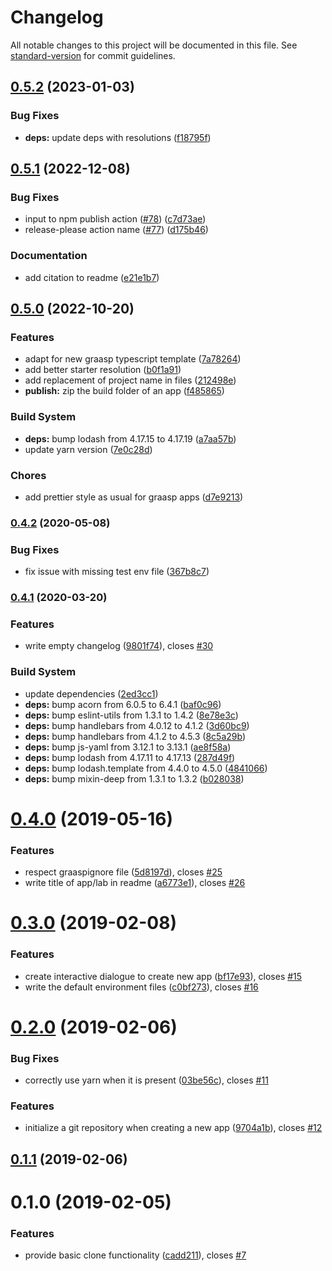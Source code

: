 # Changelog

All notable changes to this project will be documented in this file. See [standard-version](https://github.com/conventional-changelog/standard-version) for commit guidelines.

## [0.5.2](https://github.com/graasp/graasp-cli/compare/v0.5.1...v0.5.2) (2023-01-03)


### Bug Fixes

* **deps:** update deps with resolutions ([f18795f](https://github.com/graasp/graasp-cli/commit/f18795fd2419e493e3f6ae6d5d5ec1f281a65b9e))

## [0.5.1](https://github.com/graasp/graasp-cli/compare/v0.5.0...v0.5.1) (2022-12-08)


### Bug Fixes

* input to npm publish action ([#78](https://github.com/graasp/graasp-cli/issues/78)) ([c7d73ae](https://github.com/graasp/graasp-cli/commit/c7d73aee04e42d5cc086cc56ba68609161524390))
* release-please action name ([#77](https://github.com/graasp/graasp-cli/issues/77)) ([d175b46](https://github.com/graasp/graasp-cli/commit/d175b466d8cb4a13e825af5d69bdd60c6b1a91ac))


### Documentation

* add citation to readme ([e21e1b7](https://github.com/graasp/graasp-cli/commit/e21e1b7f0fc0878bbe24a5b52bf07e073ba57962))

## [0.5.0](https://github.com/graasp/graasp-cli/compare/v0.4.2...v0.5.0) (2022-10-20)

### Features

* adapt for new graasp typescript template ([7a78264](https://github.com/graasp/graasp-cli/commit/7a78264560779e6646f14fce460178b30d501564))
* add better starter resolution ([b0f1a91](https://github.com/graasp/graasp-cli/commit/b0f1a91e63bf1d651afde841b12cf85d3512f7c3))
* add replacement of project name in files ([212498e](https://github.com/graasp/graasp-cli/commit/212498e4ca12838e06b1f3c6ae5e3cc1059cda8e))
* **publish:** zip the build folder of an app ([f485865](https://github.com/graasp/graasp-cli/commit/f485865b1e964078a7c8912fc53b5f431741f7db))

### Build System

* **deps:** bump lodash from 4.17.15 to 4.17.19 ([a7aa57b](https://github.com/graasp/graasp-cli/commit/a7aa57bebaab6d1fc639a0c6c0ff14455aa112e4))
* update yarn version ([7e0c28d](https://github.com/graasp/graasp-cli/commit/7e0c28d2c82728b000692a0c9238b1e4945e5f77))

### Chores

* add prettier style as usual for graasp apps ([d7e9213](https://github.com/graasp/graasp-cli/commit/d7e92139ef7ff491358e869ce7acabbe1c2953a0))

### [0.4.2](https://github.com/graasp/graasp-cli/compare/v0.4.1...v0.4.2) (2020-05-08)

### Bug Fixes

* fix issue with missing test env file ([367b8c7](https://github.com/graasp/graasp-cli/commit/367b8c7c3b498eeb034b2e9cfe71dee203f901b3))

### [0.4.1](https://github.com/graasp/graasp-cli/compare/v0.4.0...v0.4.1) (2020-03-20)

### Features

* write empty changelog ([9801f74](https://github.com/graasp/graasp-cli/commit/9801f749804cc487892a3df268c50e685149cdb3)), closes [#30](https://github.com/graasp/graasp-cli/issues/30)

### Build System

* update dependencies ([2ed3cc1](https://github.com/graasp/graasp-cli/commit/2ed3cc1c6a99e853c695cbdc3216e55b2e2bfa31))
* **deps:** bump acorn from 6.0.5 to 6.4.1 ([baf0c96](https://github.com/graasp/graasp-cli/commit/baf0c96bfb1e48cdc8fc0f5a39422174700afa3b))
* **deps:** bump eslint-utils from 1.3.1 to 1.4.2 ([8e78e3c](https://github.com/graasp/graasp-cli/commit/8e78e3c14e803cfdfb20c5b5b5f469f18bf90bf1))
* **deps:** bump handlebars from 4.0.12 to 4.1.2 ([3d60bc9](https://github.com/graasp/graasp-cli/commit/3d60bc98c4de9b05e70e4cc1c255a498da8872a4))
* **deps:** bump handlebars from 4.1.2 to 4.5.3 ([8c5a29b](https://github.com/graasp/graasp-cli/commit/8c5a29b5e53e31d2a271bb179d7566971929fef3))
* **deps:** bump js-yaml from 3.12.1 to 3.13.1 ([ae8f58a](https://github.com/graasp/graasp-cli/commit/ae8f58a3917a385fcd8d73ab63ca89051b48dac6))
* **deps:** bump lodash from 4.17.11 to 4.17.13 ([287d49f](https://github.com/graasp/graasp-cli/commit/287d49f882f0e599e228f71b92a351d87e581a61))
* **deps:** bump lodash.template from 4.4.0 to 4.5.0 ([4841066](https://github.com/graasp/graasp-cli/commit/48410663048e03fab9a0eee4a61271d6189c22bb))
* **deps:** bump mixin-deep from 1.3.1 to 1.3.2 ([b028038](https://github.com/graasp/graasp-cli/commit/b028038d48a8f1d951d56eab28c0b55c115fea3e))

<a name="0.4.0"></a>

# [0.4.0](https://github.com/graasp/graasp-cli/compare/v0.3.0...v0.4.0) (2019-05-16)

### Features

* respect graaspignore file ([5d8197d](https://github.com/graasp/graasp-cli/commit/5d8197d)), closes [#25](https://github.com/graasp/graasp-cli/issues/25)
* write title of app/lab in readme ([a6773e1](https://github.com/graasp/graasp-cli/commit/a6773e1)), closes [#26](https://github.com/graasp/graasp-cli/issues/26)

<a name="0.3.0"></a>

# [0.3.0](https://github.com/graasp/graasp-cli/compare/v0.2.0...v0.3.0) (2019-02-08)

### Features

* create interactive dialogue to create new app ([bf17e93](https://github.com/graasp/graasp-cli/commit/bf17e93)), closes [#15](https://github.com/graasp/graasp-cli/issues/15)
* write the default environment files ([c0bf273](https://github.com/graasp/graasp-cli/commit/c0bf273)), closes [#16](https://github.com/graasp/graasp-cli/issues/16)

<a name="0.2.0"></a>

# [0.2.0](https://github.com/graasp/graasp-cli/compare/v0.1.1...v0.2.0) (2019-02-06)

### Bug Fixes

* correctly use yarn when it is present ([03be56c](https://github.com/graasp/graasp-cli/commit/03be56c)), closes [#11](https://github.com/graasp/graasp-cli/issues/11)

### Features

* initialize a git repository when creating a new app ([9704a1b](https://github.com/graasp/graasp-cli/commit/9704a1b)), closes [#12](https://github.com/graasp/graasp-cli/issues/12)

<a name="0.1.1"></a>

## [0.1.1](https://github.com/graasp/graasp-cli/compare/v0.1.0...v0.1.1) (2019-02-06)

<a name="0.1.0"></a>

# 0.1.0 (2019-02-05)

### Features

* provide basic clone functionality ([cadd211](https://github.com/graasp/graasp-cli/commit/cadd211)), closes [#7](https://github.com/graasp/graasp-cli/issues/7)
